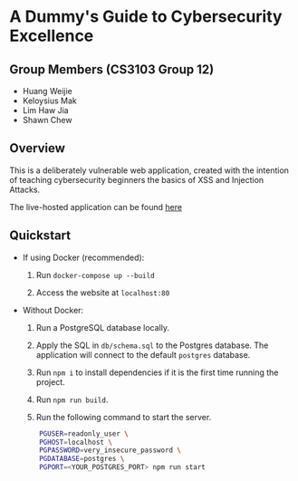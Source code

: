 # A Dummy's Guide to Cybersecurity Excellence

## Group Members (CS3103 Group 12)

* Huang Weijie
* Keloysius Mak
* Lim Haw Jia
* Shawn Chew

## Overview

This is a deliberately vulnerable web application, created with the intention of teaching cybersecurity beginners the basics of XSS and Injection Attacks.

The live-hosted application can be found [here](http://very-secure-app.duckdns.org/)

## Quickstart

* If using Docker (recommended):

    1. Run `docker-compose up --build`

    2. Access the website at `localhost:80`

* Without Docker:

    1. Run a PostgreSQL database locally.

    2. Apply the SQL in `db/schema.sql` to the Postgres database. The application will connect to the default `postgres` database.

    3. Run `npm i` to install dependencies if it is the first time running the project.

    4. Run `npm run build`.

    5. Run the following command to start the server.

    ```bash
        PGUSER=readonly_user \
        PGHOST=localhost \
        PGPASSWORD=very_insecure_password \
        PGDATABASE=postgres \
        PGPORT=<YOUR_POSTGRES_PORT> npm run start
    ```
